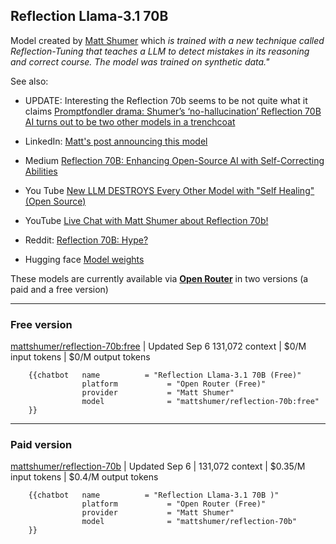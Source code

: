 ## Reflection Llama-3.1 70B

Model created by [Matt Shumer](https://www.linkedin.com/in/mattshumer/) which  *is trained with a new technique called Reflection-Tuning that teaches a LLM to detect mistakes in its reasoning and correct course. The model was trained on synthetic data."*

See also: 

- UPDATE: Interesting the Reflection 70b seems to be not quite what it claims [Promptfondler drama: Shumer’s ‘no-hallucination’ Reflection 70B AI turns out to be two other models in a trenchcoat](https://pivot-to-ai.com/2024/09/09/promptfondler-drama-shumers-no-hallucination-reflection-70b-turns-out-to-be-two-other-models-in-a-trenchcoat/)

- LinkedIn: [Matt's post announcing this model](https://www.linkedin.com/posts/mattshumer_im-excited-to-announce-reflection-70b-the-activity-7237801794293174272-kvIm/)
- Medium [Reflection 70B: Enhancing Open-Source AI with Self-Correcting Abilities ](https://medium.com/@LakshmiNarayana_U/reflection-70b-enhancing-open-source-ai-with-self-correcting-abilities-7b09896cc80b)
- You Tube [New LLM DESTROYS Every Other Model with "Self Healing" (Open Source)](https://www.youtube.com/watch?v=FPJ8ED1YhxY&t=2s)
- YouTube [Live Chat with Matt Shumer about Reflection 70b!](https://www.youtube.com/watch?v=5_m-kN64Exc)
- Reddit: [Reflection 70B: Hype?](https://www.reddit.com/r/LocalLLaMA/comments/1fanrr4/reflection_70b_hype/)
- Hugging face [Model weights](https://huggingface.co/mattshumer/Reflection-Llama-3.1-70B)


These models are currently available via **[Open Router](https://openrouter.ai/)** in two versions (a paid and a free version)

----
### Free version
 [mattshumer/reflection-70b:free](https://openrouter.ai/models/mattshumer/reflection-70b:free) | Updated Sep 6
131,072 context | $0/M input tokens | $0/M output tokens


        {{chatbot   name          = "Reflection Llama-3.1 70B (Free)" 
                    platform           = "Open Router (Free)"
                    provider           = "Matt Shumer"
                    model              = "mattshumer/reflection-70b:free"
        }}


----
### Paid version
 [mattshumer/reflection-70b](https://openrouter.ai/models/mattshumer/reflection-70b)  | Updated Sep 6 | 131,072 context | $0.35/M input tokens | $0.4/M output tokens

        {{chatbot   name          = "Reflection Llama-3.1 70B )" 
                    platform           = "Open Router (Free)"
                    provider           = "Matt Shumer"
                    model              = "mattshumer/reflection-70b"
        }}


<script type="module" src="/web_components/js/chat-bots/Chatbot_OpenAI.mjs"></script>
<script src="/assets/plugins/marked/marked.min.js"></script>
